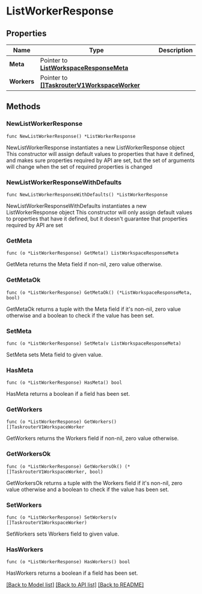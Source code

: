 # ListWorkerResponse

## Properties

Name | Type | Description
------------ | ------------- | -------------
**Meta** | Pointer to [**ListWorkspaceResponseMeta**](ListWorkspaceResponse_meta.md) |  | [optional] 
**Workers** | Pointer to [**[]TaskrouterV1WorkspaceWorker**](TaskrouterV1WorkspaceWorker.md) |  | [optional] 

## Methods

### NewListWorkerResponse

`func NewListWorkerResponse() *ListWorkerResponse`

NewListWorkerResponse instantiates a new ListWorkerResponse object
This constructor will assign default values to properties that have it defined,
and makes sure properties required by API are set, but the set of arguments
will change when the set of required properties is changed

### NewListWorkerResponseWithDefaults

`func NewListWorkerResponseWithDefaults() *ListWorkerResponse`

NewListWorkerResponseWithDefaults instantiates a new ListWorkerResponse object
This constructor will only assign default values to properties that have it defined,
but it doesn't guarantee that properties required by API are set

### GetMeta

`func (o *ListWorkerResponse) GetMeta() ListWorkspaceResponseMeta`

GetMeta returns the Meta field if non-nil, zero value otherwise.

### GetMetaOk

`func (o *ListWorkerResponse) GetMetaOk() (*ListWorkspaceResponseMeta, bool)`

GetMetaOk returns a tuple with the Meta field if it's non-nil, zero value otherwise
and a boolean to check if the value has been set.

### SetMeta

`func (o *ListWorkerResponse) SetMeta(v ListWorkspaceResponseMeta)`

SetMeta sets Meta field to given value.

### HasMeta

`func (o *ListWorkerResponse) HasMeta() bool`

HasMeta returns a boolean if a field has been set.

### GetWorkers

`func (o *ListWorkerResponse) GetWorkers() []TaskrouterV1WorkspaceWorker`

GetWorkers returns the Workers field if non-nil, zero value otherwise.

### GetWorkersOk

`func (o *ListWorkerResponse) GetWorkersOk() (*[]TaskrouterV1WorkspaceWorker, bool)`

GetWorkersOk returns a tuple with the Workers field if it's non-nil, zero value otherwise
and a boolean to check if the value has been set.

### SetWorkers

`func (o *ListWorkerResponse) SetWorkers(v []TaskrouterV1WorkspaceWorker)`

SetWorkers sets Workers field to given value.

### HasWorkers

`func (o *ListWorkerResponse) HasWorkers() bool`

HasWorkers returns a boolean if a field has been set.


[[Back to Model list]](../README.md#documentation-for-models) [[Back to API list]](../README.md#documentation-for-api-endpoints) [[Back to README]](../README.md)


